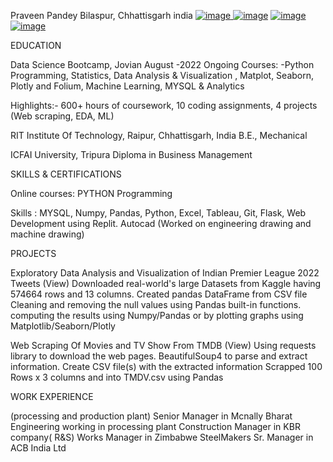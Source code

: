 Praveen Pandey
Bilaspur, Chhattisgarh india
[![image](https://user-images.githubusercontent.com/114177903/217253438-40491c06-7d34-4967-aa08-dc95148a1137.png)
](https://www.linkedin.com/in/praveen-pandey-6099aa30/)[![image](https://user-images.githubusercontent.com/114177903/217253751-78eaf0f1-efb7-460e-99be-8b033af0a781.png)](https://github.com/praveenpandey77)   [![image](https://user-images.githubusercontent.com/114177903/217254136-618f6169-909b-4c5d-aa3e-9ba23bd004e0.png)](https://www.medium.com/@praveen.pandey77)  [![image](https://user-images.githubusercontent.com/114177903/217254487-dd2e8f87-d1b8-4a37-9da0-ae10fe85eb46.png)](https://jovian.com/praveen-pandey77)

EDUCATION                  

Data Science Bootcamp, Jovian  August -2022 Ongoing Courses: -Python Programming, Statistics, Data Analysis & Visualization , Matplot, Seaborn, Plotly and Folium, Machine Learning, MYSQL & Analytics

Highlights:- 600+ hours of coursework, 10 coding assignments, 4  projects (Web scraping, EDA, ML)

RIT Institute Of Technology, Raipur, Chhattisgarh, India
B.E., Mechanical

ICFAI University,  Tripura
Diploma in Business Management

SKILLS & CERTIFICATIONS

Online courses: PYTHON Programming


Skills :  MYSQL, Numpy, Pandas, Python, Excel, Tableau, Git, Flask, Web Development using Replit.
Autocad (Worked on engineering drawing and machine drawing)

PROJECTS


Exploratory Data Analysis and Visualization of Indian Premier League 2022 Tweets (View)
Downloaded real-world's large Datasets from Kaggle having 574664 rows and 13 columns.
Created pandas  DataFrame from CSV file 
Cleaning and removing the null values using Pandas built-in functions.
computing the results using Numpy/Pandas or by plotting graphs using Matplotlib/Seaborn/Plotly


Web Scraping Of Movies and TV Show From TMDB (View) 
Using requests library to download the web pages.
BeautifulSoup4 to parse and extract information.
Create CSV file(s) with the extracted information
Scrapped 100 Rows x 3 columns and into TMDV.csv using Pandas



WORK EXPERIENCE 

(processing and production plant)
Senior Manager in Mcnally Bharat Engineering working in processing plant
Construction Manager in KBR company( R&S)
Works Manager in Zimbabwe SteelMakers
Sr. Manager in ACB India Ltd
